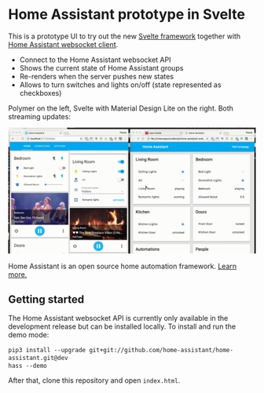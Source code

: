 # Home Assistant prototype in Svelte

This is a prototype UI to try out the new [Svelte framework](https://svelte.technology/) together with [Home Assistant websocket client](https://github.com/home-assistant/home-assistant-js-websocket).

 - Connect to the Home Assistant websocket API
 - Shows the current state of Home Assistant groups
 - Re-renders when the server pushes new states
 - Allows to turn switches and lights on/off (state represented as checkboxes)

Polymer on the left, Svelte with Material Design Lite on the right. Both streaming updates:

![demo](https://raw.githubusercontent.com/balloob/home-assistant-svelte-prototype/master/docs/demo.gif)

Home Assistant is an open source home automation framework. [Learn more.](https://home-assistant.io)

## Getting started

The Home Assistant websocket API is currently only available in the development release but can be installed locally. To install and run the demo mode:

```python3
pip3 install --upgrade git+git://github.com/home-assistant/home-assistant.git@dev
hass --demo
```

After that, clone this repository and open `index.html`.
